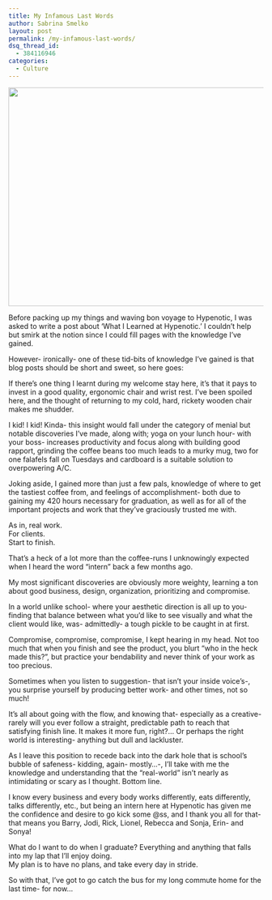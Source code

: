 ```yaml
---
title: My Infamous Last Words
author: Sabrina Smelko
layout: post
permalink: /my-infamous-last-words/
dsq_thread_id:
  - 384116946
categories:
  - Culture
---
```

[<img class="aligncenter size-medium wp-image-6543" title="Me at the Office" src="http://hypenotic.com/wordpress/wp-content/uploads/2011/08/photo-2-580x432.jpg" alt="" width="580" height="432" />][1]

Before packing up my things and waving bon voyage to Hypenotic, I was asked to write a post about &#8216;What I Learned at Hypenotic.&#8217; I couldn&#8217;t help but smirk at the notion since I could fill pages with the knowledge I&#8217;ve gained.

However- ironically- one of these tid-bits of knowledge I&#8217;ve gained is that blog posts should be short and sweet, so here goes:

If there&#8217;s one thing I learnt during my welcome stay here, it&#8217;s that it pays to invest in a good quality, ergonomic chair and wrist rest. I&#8217;ve been spoiled here, and the thought of returning to my cold, hard, rickety wooden chair makes me shudder.

I kid! I kid! Kinda- this insight would fall under the category of menial but notable discoveries I&#8217;ve made, along with; yoga on your lunch hour- with your boss- increases productivity and focus along with building good rapport, grinding the coffee beans too much leads to a murky mug, two for one falafels fall on Tuesdays and cardboard is a suitable solution to overpowering A/C.

Joking aside, I gained more than just a few pals, knowledge of where to get the tastiest coffee from, and feelings of accomplishment- both due to gaining my 420 hours necessary for graduation, as well as for all of the important projects and work that they’ve graciously trusted me with.

As in, real work.  
For clients.  
Start to finish.

That’s a heck of a lot more than the coffee-runs I unknowingly expected when I heard the word “intern” back a few months ago.

My most significant discoveries are obviously more weighty, learning a ton about good business, design, organization, prioritizing and compromise.

In a world unlike school- where your aesthetic direction is all up to you- finding that balance between what you&#8217;d like to see visually and what the client would like, was- admittedly- a tough pickle to be caught in at first.

Compromise, compromise, compromise, I kept hearing in my head. Not too much that when you finish and see the product, you blurt &#8220;who in the heck made this?&#8221;, but practice your bendability and never think of your work as too precious.

Sometimes when you listen to suggestion- that isn’t your inside voice&#8217;s-, you surprise yourself by producing better work- and other times, not so much!

It’s all about going with the flow, and knowing that- especially as a creative- rarely will you ever follow a straight, predictable path to reach that satisfying finish line. It makes it more fun, right?&#8230; Or perhaps the right world is interesting- anything but dull and lackluster.

As I leave this position to recede back into the dark hole that is school’s bubble of safeness- kidding, again- mostly…-, I’ll take with me the knowledge and understanding that the &#8220;real-world&#8221; isn&#8217;t nearly as intimidating or scary as I thought. Bottom line.

I know every business and every body works differently, eats differently, talks differently, etc., but being an intern here at Hypenotic has given me the confidence and desire to go kick some @ss, and I thank you all for that- that means you Barry, Jodi, Rick, Lionel, Rebecca and Sonja, Erin- and Sonya!

What do I want to do when I graduate? Everything and anything that falls into my lap that I&#8217;ll enjoy doing.  
My plan is to have no plans, and take every day in stride.

So with that, I&#8217;ve got to go catch the bus for my long commute home for the last time- for now&#8230;

 [1]: http://hypenotic.com/wordpress/wp-content/uploads/2011/08/photo-2.jpg